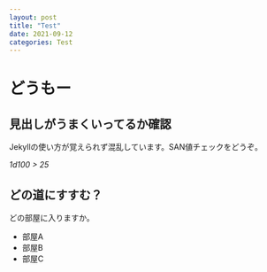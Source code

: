 ```yaml
---
layout: post
title: "Test"
date: 2021-09-12
categories: Test
---
```


# どうもー
## 見出しがうまくいってるか確認

Jekyllの使い方が覚えられず混乱しています。SAN値チェックをどうぞ。

_1d100 > 25_

## どの道にすすむ？

どの部屋に入りますか。
- 部屋A
- 部屋B
- 部屋C